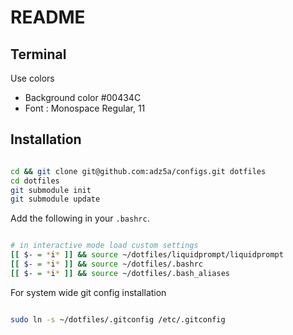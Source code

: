 # README

## Terminal

Use colors
- Background color #00434C
- Font : Monospace Regular, 11

## Installation

```bash

cd && git clone git@github.com:adz5a/configs.git dotfiles
cd dotfiles
git submodule init
git submodule update

```

Add the following in your `.bashrc`.

```bash

# in interactive mode load custom settings
[[ $- = *i* ]] && source ~/dotfiles/liquidprompt/liquidprompt
[[ $- = *i* ]] && source ~/dotfiles/.bashrc
[[ $- = *i* ]] && source ~/dotfiles/.bash_aliases

```

For system wide git config installation

```bash

sudo ln -s ~/dotfiles/.gitconfig /etc/.gitconfig

```
